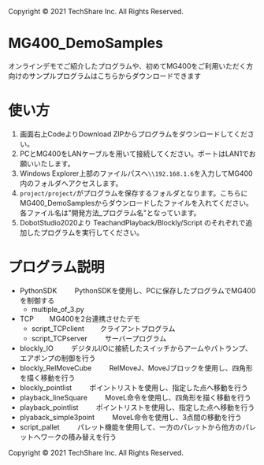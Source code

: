Copyright © 2021 TechShare Inc. All Rights Reserved.

# MG400_DemoSamples
オンラインデモでご紹介したプログラムや、初めてMG400をご利用いただく方向けのサンプルプログラムはこちらからダウンロードできます


# 使い方
1. 画面右上CodeよりDownload ZIPからプログラムをダウンロードしてください。
2. PCとMG400をLANケーブルを用いて接続してください。ポートはLAN1でお願いいたします。
3. Windows Explorer上部のファイルパスへ`\\192.168.1.6`を入力してMG400内のフォルダへアクセスします。
4. `project/project/`がプログラムを保存するフォルダとなります。こちらにMG400_DemoSamplesからダウンロードしたファイルを入れてください。
各ファイル名は"開発方法_プログラム名"となっています。
5. DobotStudio2020より TeachandPlayback/Blockly/Script のそれぞれで追加したプログラムを実行してください。

# プログラム説明
- PythonSDK　 　  PythonSDKを使用し、PCに保存したプログラムでMG400を制御する
  - multiple_of_3.py   
- TCP   　　MG400を2台連携させたデモ
  - script_TCPclient　　   クライアントプログラム
  - script_TCPserver  　　 サーバープログラム
- blockly_IO  　　 デジタルI/Oに接続したスイッチからアームやパトランプ、エアポンプの制御を行う
- blockly_RelMoveCube 　　  RelMoveJ、MoveJブロックを使用し、四角形を描く移動を行う
- blockly_pointlist  　　 ポイントリストを使用し、指定した点へ移動を行う
- playback_lineSquare  　　 MoveL命令を使用し、四角形を描く移動を行う
- playback_pointlist 　　  ポイントリストを使用し、指定した点へ移動を行う
- plyaback_simple3point 　　  MoveL命令を使用し、3点間の移動を行う
- script_pallet 　　  パレット機能を使用して、一方のパレットから他方のパレットへワークの積み替えを行う

Copyright © 2021 TechShare Inc. All Rights Reserved.
